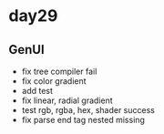 # day29

## GenUI

- fix tree compiler fail
- fix color gradient
- add test
- fix linear, radial gradient
- test rgb, rgba, hex, shader success
- fix parse end tag nested missing